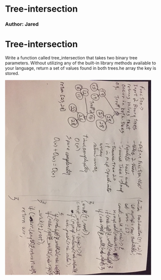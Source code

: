 # Tree-intersection 

### Author: Jared 

# Tree-intersection
Write a function called tree_intersection that takes two binary tree parameters.
Without utilizing any of the built-in library methods available to your language, return a set of values found in both trees.he array the key is stored.

![image](./assets/tree-intersection.jpg)